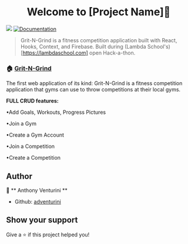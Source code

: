 <h1 align="center">Welcome to [Project Name]👋</h1>
<p>
  <img src="https://img.shields.io/badge/version-1.0-blue.svg?cacheSeconds=2592000" />
  <a href="https://github.com/giturl.git">
    <img alt="Documentation" src="https://img.shields.io/badge/documentation-yes-brightgreen.svg" target="_blank" />
  </a>
</p>

> Grit-N-Grind is a fitness competition application built with React, Hooks, Context, and Firebase. Built during (Lambda School's)[https://lambdaschool.com] open Hack-a-thon.

### 🏠 [Grit-N-Grind](https://gritngrind.fitness)

The first web application of its kind: Grit-N-Grind is a fitness competition application that gyms can use to throw competitions at their local gyms.

**FULL CRUD features:**

•Add Goals, Workouts, Progress Pictures

•Join a Gym

•Create a Gym Account

•Join a Competition

•Create a Competition


## Author

👤 ** Anthony Venturini **

- Github: [adventurini](https://github.com/adventurini)

## Show your support

Give a ⭐️ if this project helped you!

